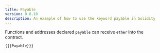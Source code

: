 ```yaml
---
title: Payable
version: 0.8.10
description: An example of how to use the keyword payable in Solidity
---
```


Functions and addresses declared `payable` can receive `ether` into the contract.

```solidity
{{{Payable}}}
```

